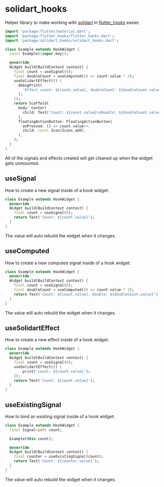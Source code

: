 # solidart_hooks

Helper library to make working with [solidart](https://pub.dev/packages/solidart) in [flutter_hooks](https://pub.dev/packages/flutter_hooks) easier.

```dart
import 'package:flutter/material.dart';
import 'package:flutter_hooks/flutter_hooks.dart';
import 'package:solidart_hooks/solidart_hooks.dart';

class Example extends HookWidget {
  const Example({super.key});

  @override
  Widget build(BuildContext context) {
    final count = useSignal(0);
    final doubleCount = useComputed(() => count.value * 2);
    useSolidartEffect(() {
      debugPrint(
        'Effect count: ${count.value}, doubleCount: ${doubleCount.value}',
      );
    });
    return Scaffold(
      body: Center(
        child: Text('Count: ${count.value}\nDouble: ${doubleCount.value}'),
      ),
      floatingActionButton: FloatingActionButton(
        onPressed: () => count.value++,
        child: const Icon(Icons.add),
      ),
    );
  }
}
```

All of the signals and effects created will get cleaned up when the widget gets unmounted.

## useSignal

How to create a new signal inside of a hook widget:

```dart
class Example extends HookWidget {
  @override
  Widget build(BuildContext context) {
    final count = useSignal(0);
    return Text('Count: ${count.value}');
  }
}
```

The value will auto rebuild the widget when it changes.

## useComputed

How to create a new computed signal inside of a hook widget:

```dart
class Example extends HookWidget {
  @override
  Widget build(BuildContext context) {
    final count = useSignal(0);
    final doubleCount = useComputed(() => count.value * 2);
    return Text('Count: ${count.value}, Double: ${doubleCount.value}');
  }
}
```

The value will auto rebuild the widget when it changes.

## useSolidartEffect

How to create a new effect inside of a hook widget:

```dart
class Example extends HookWidget {
  @override
  Widget build(BuildContext context) {
    final count = useSignal(0);
    useSolidartEffect(() {
        print('count: ${count.value}');
    });
    return Text('Count: ${count.value}');
  }
}
```

## useExistingSignal

How to bind an existing signal inside of a hook widget:

```dart
class Example extends HookWidget {
  final Signal<int> count;

  Example(this.count);

  @override
  Widget build(BuildContext context) {
    final counter = useExistingSignal(count);
    return Text('Count: ${counter.value}');
  }
}
```

The value will auto rebuild the widget when it changes.

